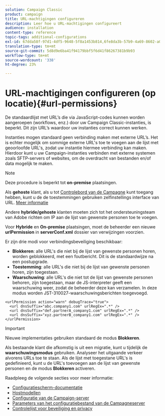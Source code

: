 ```yaml
---
solution: Campaign Classic
product: campaign
title: URL-machtigingen configureren
description: Leer hoe u URL-machtigingen configureert
audience: installation
content-type: reference
topic-tags: additional-configurations
exl-id: 67dda58f-97d1-4df5-9648-5f8a1453b814,6fe8da3b-57b9-4a69-8602-a03993630b27
translation-type: tm+mt
source-git-commit: 5d8d9e6ba41f94179bbf5f6d41f86267381b9b93
workflow-type: tm+mt
source-wordcount: '338'
ht-degree: 23%

---
```


# URL-machtigingen configureren (op locatie){#url-permissions}

De standaardlijst met URL’s die via JavaScript-codes kunnen worden aangeroepen (workflows, enz.) door uw Campaign Classic-instanties, is beperkt. Dit zijn URL’s waardoor uw instanties correct kunnen werken.

Instanties mogen standaard geen verbinding maken met externe URL’s. Het is echter mogelijk om sommige externe URL&#39;s toe te voegen aan de lijst met geoorloofde URL&#39;s, zodat uw instantie hiermee verbinding kan maken. Hierdoor kunt u uw Campaign-instanties verbinden met externe systemen zoals SFTP-servers of websites, om de overdracht van bestanden en/of data mogelijk te maken.

>[!NOTE]
>
>Deze procedure is beperkt tot **on-premise** plaatsingen.
>
>Als **gehoste** klant, als u tot [Controlebord van de Campagne](https://experienceleague.adobe.com/docs/control-panel/using/control-panel-home.html) kunt toegang hebben, kunt u de de toestemmingen gebruiken zelfinstellings interface van URL. [Meer informatie](https://experienceleague.adobe.com/docs/control-panel/using/instances-settings/url-permissions.html)
>
>Andere **hybride/gehoste** klanten moeten zich tot het ondersteuningsteam van Adobe richten om IP aan de lijst van gewenste personen toe te voegen.


Voor **Hybride** en **On-premise** plaatsingen, moet de beheerder een nieuwe **urlPermission** in **serverConf.xml** dossier van verwijzingen voorzien.


Er zijn drie modi voor verbindingsbeveiliging beschikbaar:

* **Blokkeren**: alle URL&#39;s die niet bij de lijst van gewenste personen horen, worden geblokkeerd, met een foutbericht. Dit is de standaardwijze na een postupgrade.
* **Toestemming**: alle URL&#39;s die niet bij de lijst van gewenste personen horen, zijn toegestaan.
* **Waarschuwing**: alle URL&#39;s die niet tot de lijst van gewenste personen behoren, zijn toegestaan, maar de JS-interpreter geeft een waarschuwing weer, zodat de beheerder deze kan verzamelen. In deze modus worden JST-310027-waarschuwingsberichten toegevoegd.

```
<urlPermission action="warn" debugTrace="true">
  <url dnsSuffix="abc.company1.com" urlRegEx=".*" />
  <url dnsSuffix="def.partnerA_company1.com" urlRegEx=".*" />
  <url dnsSuffix="xyz.partnerB_company1.com" urlRegEx=".*" />
</urlPermission>
```

>[!IMPORTANT]
>
>Nieuwe implementaties gebruiken standaard de modus **Blokkeren**.
>
>Als bestaande klant die afkomstig is uit een migratie, kunt u tijdelijk de **waarschuwingsmodus** gebruiken. Analyseer het uitgaande verkeer alvorens URLs toe te staan. Als de lijst met toegestane URL&#39;s is gedefinieerd, kunt u de URL&#39;s toevoegen aan de lijst van gewenste personen en de modus **Blokkeren** activeren.

Raadpleeg de volgende secties voor meer informatie:

* [Configuratiescherm-documentatie](https://experienceleague.adobe.com/docs/control-panel/using/control-panel-home.html)
* [Hostmodellen](hosting-models.md)
* [Configuratie van de Campaign-server](configuring-campaign-server.md)
* [Parameters van het configuratiebestand van de Campagneserver](the-server-configuration-file.md)
* [Controlelijst voor beveiliging en privacy](get-started-security-privacy.md)
